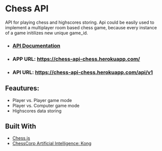 # Chess API
API for playing chess and highscores storing. Api could be easily used to implement a multiplayer room based chess game, because every instance of a game initilizes new unique game_id.
* ### [API Documentation](https://documenter.getpostman.com/view/1741165/chess-api/7Lof2bk#intro)


* ### APP URL: https://chess-api-chess.herokuapp.com/
* ### API URL: https://chess-api-chess.herokuapp.com/api/v1

## Feautures:

* Player vs. Player game mode
* Player vs. Computer game mode
* Highscores data storing


## Built With

* [Chess.js](https://github.com/jhlywa/chess.js)
* [ChessCorp Artificial Intelligence: Kong](https://www.npmjs.com/package/chess-ai-kong)
